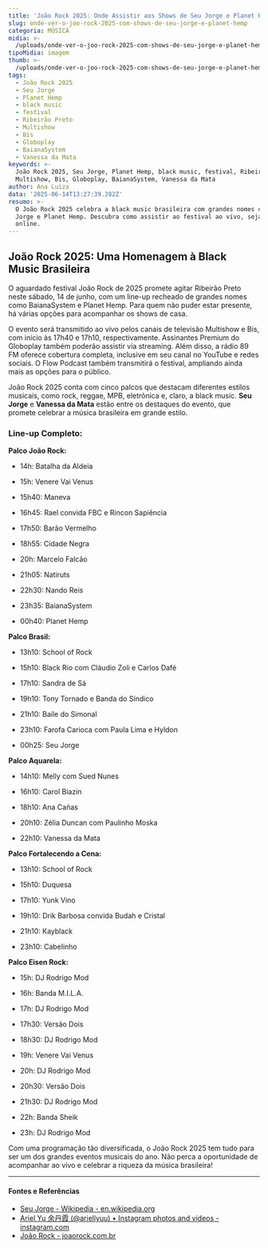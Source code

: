 ```yaml
---
title: 'João Rock 2025: Onde Assistir aos Shows de Seu Jorge e Planet Hemp'
slug: onde-ver-o-joo-rock-2025-com-shows-de-seu-jorge-e-planet-hemp
categoria: MÚSICA
midia: >-
  /uploads/onde-ver-o-joo-rock-2025-com-shows-de-seu-jorge-e-planet-hemp-thumb.jpg
tipoMidia: imagem
thumb: >-
  /uploads/onde-ver-o-joo-rock-2025-com-shows-de-seu-jorge-e-planet-hemp-thumb.jpg
tags:
  - João Rock 2025
  - Seu Jorge
  - Planet Hemp
  - black music
  - festival
  - Ribeirão Preto
  - Multishow
  - Bis
  - Globoplay
  - BaianaSystem
  - Vanessa da Mata
keywords: >-
  João Rock 2025, Seu Jorge, Planet Hemp, black music, festival, Ribeirão Preto,
  Multishow, Bis, Globoplay, BaianaSystem, Vanessa da Mata
author: Ana Luiza
data: '2025-06-14T13:27:39.282Z'
resumo: >-
  O João Rock 2025 celebra a black music brasileira com grandes nomes como Seu
  Jorge e Planet Hemp. Descubra como assistir ao festival ao vivo, seja na TV ou
  online.
---
```


## João Rock 2025: Uma Homenagem à Black Music Brasileira

O aguardado festival João Rock de 2025 promete agitar Ribeirão Preto neste sábado, 14 de junho, com um line-up recheado de grandes nomes como BaianaSystem e Planet Hemp. Para quem não puder estar presente, há várias opções para acompanhar os shows de casa.

O evento será transmitido ao vivo pelos canais de televisão Multishow e Bis, com início às 17h40 e 17h10, respectivamente. Assinantes Premium do Globoplay também poderão assistir via streaming. Além disso, a rádio 89 FM oferece cobertura completa, inclusive em seu canal no YouTube e redes sociais. O Flow Podcast também transmitirá o festival, ampliando ainda mais as opções para o público.

João Rock 2025 conta com cinco palcos que destacam diferentes estilos musicais, como rock, reggae, MPB, eletrônica e, claro, a black music. **Seu Jorge** e **Vanessa da Mata** estão entre os destaques do evento, que promete celebrar a música brasileira em grande estilo.

### Line-up Completo:

**Palco João Rock:**

- 14h: Batalha da Aldeia

- 15h: Venere Vai Venus

- 15h40: Maneva

- 16h45: Rael convida FBC e Rincon Sapiência

- 17h50: Barão Vermelho

- 18h55: Cidade Negra

- 20h: Marcelo Falcão

- 21h05: Natiruts

- 22h30: Nando Reis

- 23h35: BaianaSystem

- 00h40: Planet Hemp

**Palco Brasil:**

- 13h10: School of Rock

- 15h10: Black Rio com Cláudio Zoli e Carlos Dafé

- 17h10: Sandra de Sá

- 19h10: Tony Tornado e Banda do Síndico

- 21h10: Baile do Simonal

- 23h10: Farofa Carioca com Paula Lima e Hyldon

- 00h25: Seu Jorge

**Palco Aquarela:**

- 14h10: Melly com Sued Nunes

- 16h10: Carol Biazin

- 18h10: Ana Cañas

- 20h10: Zélia Duncan com Paulinho Moska

- 22h10: Vanessa da Mata

**Palco Fortalecendo a Cena:**

- 13h10: School of Rock

- 15h10: Duquesa

- 17h10: Yunk Vino

- 19h10: Drik Barbosa convida Budah e Cristal

- 21h10: Kayblack

- 23h10: Cabelinho

**Palco Eisen Rock:**

- 15h: DJ Rodrigo Mod

- 16h: Banda M.I.L.A.

- 17h: DJ Rodrigo Mod

- 17h30: Versão Dois

- 18h30: DJ Rodrigo Mod

- 19h: Venere Vai Venus

- 20h: DJ Rodrigo Mod

- 20h30: Versão Dois

- 21h30: DJ Rodrigo Mod

- 22h: Banda Sheik

- 23h: DJ Rodrigo Mod

Com uma programação tão diversificada, o João Rock 2025 tem tudo para ser um dos grandes eventos musicais do ano. Não perca a oportunidade de acompanhar ao vivo e celebrar a riqueza da música brasileira!

---

#### Fontes e Referências

- [Seu Jorge - Wikipedia - en.wikipedia.org](https://en.wikipedia.org/wiki/Seu_Jorge)
- [Ariel Yu 余丹霞 (@ariellyuu) • Instagram photos and videos - instagram.com](https://www.instagram.com/ariellyuu/?hl=en)
- [João Rock - joaorock.com.br](https://www.joaorock.com.br/)
